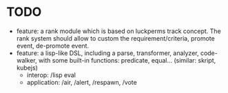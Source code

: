 # TODO

- feature: a rank module which is based on luckperms track concept. The rank system should allow to custom the
  requirement/criteria, promote event, de-promote event.
- feature: a lisp-like DSL, including a parse, transformer, analyzer, code-walker, with some built-in functions:
  predicate,
  equal... (similar: skript, kubejs)
  - interop: /lisp eval
  - application: /air, /alert, /respawn, /vote